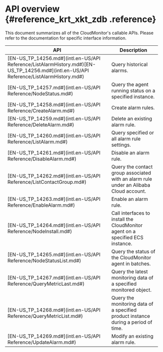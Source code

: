 # API overview {#reference_krt_xkt_zdb .reference}

This document summarizes all of the CloudMonitor's callable APIs. Please refer to the documentation for specific interface information.

|API|Description|
|---|-----------|
|[EN-US\_TP\_14256.md\#](intl.en-US/API Reference/ListAlarmHistory.md#)[EN-US\_TP\_14256.md\#](intl.en-US/API Reference/ListAlarmHistory.md#)|Query historical alarms.|
|[EN-US\_TP\_14257.md\#](intl.en-US/API Reference/NodeStatus.md#)|Query the agent running status on a specified instance.|
|[EN-US\_TP\_14258.md\#](intl.en-US/API Reference/CreateAlarm.md#)|Create alarm rules.|
|[EN-US\_TP\_14259.md\#](intl.en-US/API Reference/DeleteAlarm.md#)|Delete an existing alarm rule.|
|[EN-US\_TP\_14260.md\#](intl.en-US/API Reference/ListAlarm.md#)|Query specified or all alarm rule settings.|
|[EN-US\_TP\_14261.md\#](intl.en-US/API Reference/DisableAlarm.md#)|Disable an alarm rule.|
|[EN-US\_TP\_14262.md\#](intl.en-US/API Reference/ListContactGroup.md#)|Query the contact group associated with an alarm rule under an Alibaba Cloud account.|
|[EN-US\_TP\_14263.md\#](intl.en-US/API Reference/EnableAlarm.md#)|Enable an alarm rule.|
|[EN-US\_TP\_14264.md\#](intl.en-US/API Reference/NodeInstall.md#)|Call interfaces to install the CloudMonitor agent on a specified ECS instance.|
|[EN-US\_TP\_14265.md\#](intl.en-US/API Reference/NodeStatusList.md#)|Query the status of the CloudMonitor agent in batches.|
|[EN-US\_TP\_14267.md\#](intl.en-US/API Reference/QueryMetricLast.md#)|Query the latest monitoring data of a specified monitored object.|
|[EN-US\_TP\_14268.md\#](intl.en-US/API Reference/QueryMetricList.md#)|Query the monitoring data of a specified product instance during a period of time.|
|[EN-US\_TP\_14269.md\#](intl.en-US/API Reference/UpdateAlarm.md#)|Modify an existing alarm rule.|

